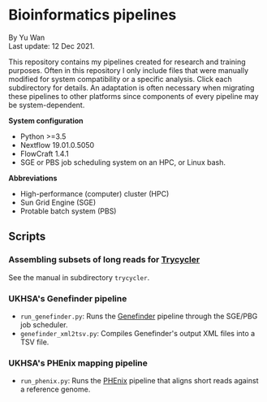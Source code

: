 # Bioinformatics pipelines

By Yu Wan  
Last update: 12 Dec 2021.


This repository contains my pipelines created for research and training purposes. Often in this repository I only include files that were manually modified for system compatibility or a specific analysis. Click each subdirectory for details. An adaptation is often necessary when migrating these pipelines to other platforms since components of every pipeline may be system-dependent.



**System configuration**

- Python >=3.5
- Nextflow 19.01.0.5050
- FlowCraft 1.4.1
- SGE or PBS job scheduling system on an HPC, or Linux bash.



**Abbreviations**

- High-performance (computer) cluster (HPC)
- Sun Grid Engine (SGE)
- Protable batch system (PBS)


## Scripts

### Assembling subsets of long reads for [Trycycler](https://github.com/rrwick/Trycycler/)
See the manual in subdirectory `trycycler`.


### UKHSA's Genefinder pipeline
- `run_genefinder.py`: Runs the [Genefinder](https://github.com/phe-bioinformatics/gene_finder) pipeline through the SGE/PBG job scheduler.
- `genefinder_xml2tsv.py`: Compiles Genefinder's output XML files into a TSV file.


### UKHSA's PHEnix mapping pipeline
- `run_phenix.py`: Runs the [PHEnix](https://github.com/phe-bioinformatics/PHEnix) pipeline that aligns short reads against a reference genome.
